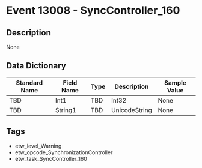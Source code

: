 # Event 13008 - SyncController_160

## Description
None

## Data Dictionary
|Standard Name|Field Name|Type|Description|Sample Value|
|---|---|---|---|---|
|TBD|Int1|TBD|Int32|None|None|
|TBD|String1|TBD|UnicodeString|None|None|

## Tags
* etw_level_Warning
* etw_opcode_SynchronizationController
* etw_task_SyncController_160